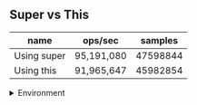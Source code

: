 ## Super vs This

|name|ops/sec|samples|
|-|-|-|
|Using super|95,191,080|47598844|
|Using this|91,965,647|45982854|


<details>
<summary>Environment</summary>

* __Machine:__ linux x64 | 4 vCPUs | 7.6GB Mem
* __Run:__ Thu Sep 04 2025 19:51:26 GMT+0000 (Coordinated Universal Time)
* __Node:__ `v20.0.0`
</details>

<!--
{"environment":{"platform":"linux","arch":"x64","cpus":4,"totalMemory":7.597843170166016},"benchmarks":[{"name":"Using super","samples":47598844,"opsSec":95191080.78708257},{"name":"Using this","samples":45982854,"opsSec":91965647.67053512}]}-->
